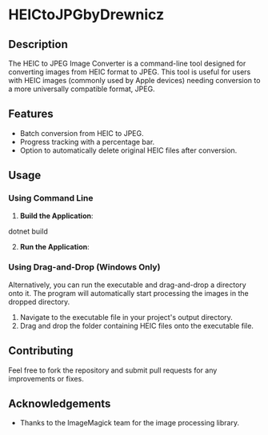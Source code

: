 # HEICtoJPGbyDrewnicz

## Description
The HEIC to JPEG Image Converter is a command-line tool designed for converting images from HEIC format to JPEG. This tool is useful for users with HEIC images (commonly used by Apple devices) needing conversion to a more universally compatible format, JPEG.

## Features
- Batch conversion from HEIC to JPEG.
- Progress tracking with a percentage bar.
- Option to automatically delete original HEIC files after conversion.


## Usage

### Using Command Line

1. **Build the Application**:  

dotnet build


2. **Run the Application**:  
### Using Drag-and-Drop (Windows Only)

Alternatively, you can run the executable and drag-and-drop a directory onto it. The program will automatically start processing the images in the dropped directory.

1. Navigate to the executable file in your project's output directory.
2. Drag and drop the folder containing HEIC files onto the executable file.

## Contributing
Feel free to fork the repository and submit pull requests for any improvements or fixes.

## Acknowledgements
- Thanks to the ImageMagick team for the image processing library.


